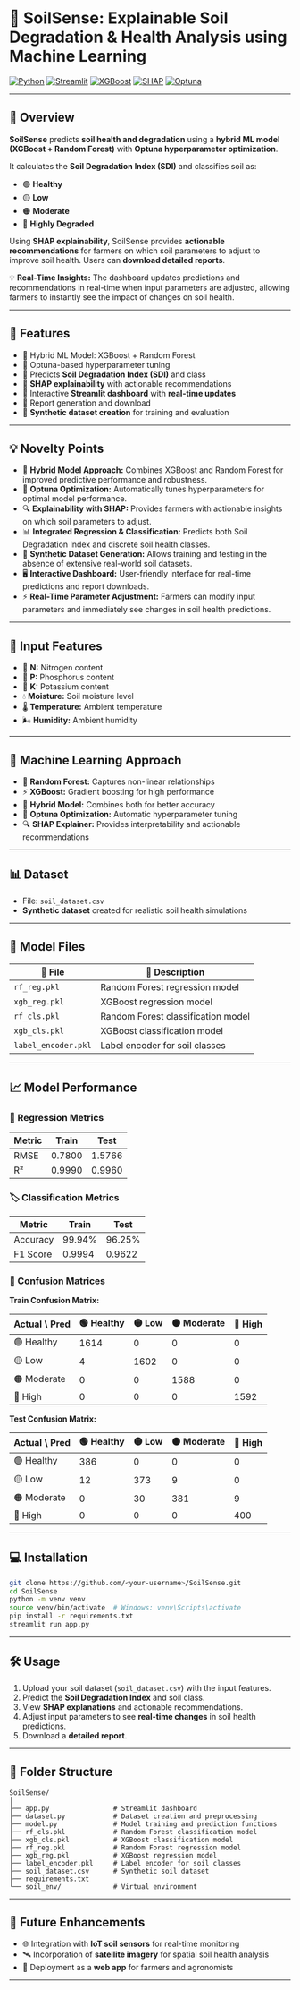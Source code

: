 # 🌱 SoilSense: Explainable Soil Degradation & Health Analysis using Machine Learning

[![Python](https://img.shields.io/badge/Python-3.10-blue?logo=python)](https://www.python.org/)
[![Streamlit](https://img.shields.io/badge/Streamlit-App-green?logo=streamlit)](https://streamlit.io/)
[![XGBoost](https://img.shields.io/badge/XGBoost-ML-orange?logo=xgboost)](https://xgboost.readthedocs.io/)
[![SHAP](https://img.shields.io/badge/SHAP-Explainability-purple)](https://github.com/slundberg/shap)
[![Optuna](https://img.shields.io/badge/Optuna-Optimization-red)](https://optuna.org/)

---

## 🌟 Overview

**SoilSense** predicts **soil health and degradation** using a **hybrid ML model (XGBoost + Random Forest)** with **Optuna hyperparameter optimization**.

It calculates the **Soil Degradation Index (SDI)** and classifies soil as:

* 🟢 **Healthy**
* 🟡 **Low**
* 🟠 **Moderate**
* 🔴 **Highly Degraded**

Using **SHAP explainability**, SoilSense provides **actionable recommendations** for farmers on which soil parameters to adjust to improve soil health. Users can **download detailed reports**.

💡 **Real-Time Insights:** The dashboard updates predictions and recommendations in real-time when input parameters are adjusted, allowing farmers to instantly see the impact of changes on soil health.

---

## 🚀 Features

* 🔹 Hybrid ML Model: XGBoost + Random Forest
* 🔹 Optuna-based hyperparameter tuning
* 🔹 Predicts **Soil Degradation Index (SDI)** and class
* 🔹 **SHAP explainability** with actionable recommendations
* 🔹 Interactive **Streamlit dashboard** with **real-time updates**
* 🔹 Report generation and download
* 🔹 **Synthetic dataset creation** for training and evaluation

---

## 💡 Novelty Points

* 🌱 **Hybrid Model Approach:** Combines XGBoost and Random Forest for improved predictive performance and robustness.
* 🎯 **Optuna Optimization:** Automatically tunes hyperparameters for optimal model performance.
* 🔍 **Explainability with SHAP:** Provides farmers with actionable insights on which soil parameters to adjust.
* 📊 **Integrated Regression & Classification:** Predicts both Soil Degradation Index and discrete soil health classes.
* 💾 **Synthetic Dataset Generation:** Allows training and testing in the absence of extensive real-world soil datasets.
* 🖥️ **Interactive Dashboard:** User-friendly interface for real-time predictions and report downloads.
* ⚡ **Real-Time Parameter Adjustment:** Farmers can modify input parameters and immediately see changes in soil health predictions.

---

## 📝 Input Features

* 🌾 **N:** Nitrogen content
* 🌾 **P:** Phosphorus content
* 🌾 **K:** Potassium content
* 💧 **Moisture:** Soil moisture level
* 🌡️ **Temperature:** Ambient temperature
* 🌬️ **Humidity:** Ambient humidity

---

## 🤖 Machine Learning Approach

* 🌲 **Random Forest:** Captures non-linear relationships
* ⚡ **XGBoost:** Gradient boosting for high performance
* 🔗 **Hybrid Model:** Combines both for better accuracy
* 🎯 **Optuna Optimization:** Automatic hyperparameter tuning
* 🔍 **SHAP Explainer:** Provides interpretability and actionable recommendations

---

## 📊 Dataset

* File: `soil_dataset.csv`
* **Synthetic dataset** created for realistic soil health simulations

---

## 💾 Model Files

| 📁 File             | 📄 Description                     |
| ------------------- | ---------------------------------- |
| `rf_reg.pkl`        | Random Forest regression model     |
| `xgb_reg.pkl`       | XGBoost regression model           |
| `rf_cls.pkl`        | Random Forest classification model |
| `xgb_cls.pkl`       | XGBoost classification model       |
| `label_encoder.pkl` | Label encoder for soil classes     |

---

## 📈 Model Performance

### 🧮 Regression Metrics

| Metric | Train  | Test   |
| ------ | ------ | ------ |
| RMSE   | 0.7800 | 1.5766 |
| R²     | 0.9990 | 0.9960 |

### 🏷️ Classification Metrics

| Metric   | Train  | Test   |
| -------- | ------ | ------ |
| Accuracy | 99.94% | 96.25% |
| F1 Score | 0.9994 | 0.9622 |

### 🧩 Confusion Matrices

**Train Confusion Matrix:**

| Actual \ Pred | 🟢 Healthy | 🟡 Low | 🟠 Moderate | 🔴 High |
| ------------- | ---------- | ------ | ----------- | ------- |
| 🟢 Healthy    | 1614       | 0      | 0           | 0       |
| 🟡 Low        | 4          | 1602   | 0           | 0       |
| 🟠 Moderate   | 0          | 0      | 1588        | 0       |
| 🔴 High       | 0          | 0      | 0           | 1592    |

**Test Confusion Matrix:**

| Actual \ Pred | 🟢 Healthy | 🟡 Low | 🟠 Moderate | 🔴 High |
| ------------- | ---------- | ------ | ----------- | ------- |
| 🟢 Healthy    | 386        | 0      | 0           | 0       |
| 🟡 Low        | 12         | 373    | 9           | 0       |
| 🟠 Moderate   | 0          | 30     | 381         | 9       |
| 🔴 High       | 0          | 0      | 0           | 400     |

---

## 💻 Installation

```bash
git clone https://github.com/<your-username>/SoilSense.git
cd SoilSense
python -m venv venv
source venv/bin/activate  # Windows: venv\Scripts\activate
pip install -r requirements.txt
streamlit run app.py
```

---

## 🛠️ Usage

1. Upload your soil dataset (`soil_dataset.csv`) with the input features.
2. Predict the **Soil Degradation Index** and soil class.
3. View **SHAP explanations** and actionable recommendations.
4. Adjust input parameters to see **real-time changes** in soil health predictions.
5. Download a **detailed report**.

---

## 📂 Folder Structure

```
SoilSense/
│
├── app.py                # Streamlit dashboard
├── dataset.py            # Dataset creation and preprocessing
├── model.py              # Model training and prediction functions
├── rf_cls.pkl            # Random Forest classification model
├── xgb_cls.pkl           # XGBoost classification model
├── rf_reg.pkl            # Random Forest regression model
├── xgb_reg.pkl           # XGBoost regression model
├── label_encoder.pkl     # Label encoder for soil classes
├── soil_dataset.csv      # Synthetic soil dataset
├── requirements.txt
└── soil_env/             # Virtual environment 
```

---

## 🔮 Future Enhancements

* 🌐 Integration with **IoT soil sensors** for real-time monitoring
* 🛰️ Incorporation of **satellite imagery** for spatial soil health analysis
* 📱 Deployment as a **web app** for farmers and agronomists

---
